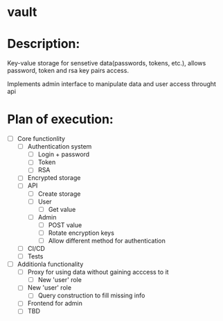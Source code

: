 # vault


# Description:

Key-value storage for sensetive data(passwords, tokens, etc.), allows password, token and rsa key pairs access.


Implements admin interface to manipulate data and user access throught api


# Plan of execution:

- [ ] Core functionlity
   - [ ] Authentication system
      - [ ] Login + password
      - [ ] Token
      - [ ] RSA
   - [ ] Encrypted storage
   - [ ] API
      - [ ] Create storage
      - [ ] User
         - [ ] Get value 
      - [ ] Admin
         - [ ] POST value
         - [ ] Rotate encryption keys
         - [ ] Allow different method for authentication
   - [ ] CI/CD
   - [ ] Tests
- [ ] Additionla functionality
   - [ ] Proxy for using data without gaining acccess to it
      - [ ] New 'user' role
   - [ ] New 'user' role
      - [ ] Query construction to fill missing info
   - [ ] Frontend for admin
   - [ ] TBD
